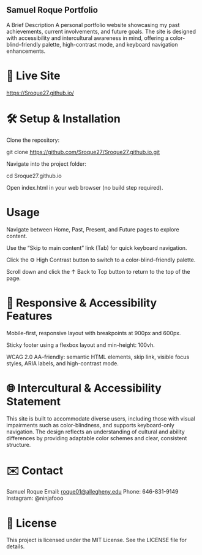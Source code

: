 ## Samuel Roque Portfolio

A Brief Description
A personal portfolio website showcasing my past achievements, current involvements, and future goals. The site is designed with accessibility and intercultural awareness in mind, offering a color-blind–friendly palette, high-contrast mode, and keyboard navigation enhancements.

# 🚀 Live Site

https://Sroque27.github.io/

# 🛠️ Setup & Installation

Clone the repository:

git clone https://github.com/Sroque27/Sroque27.github.io.git

Navigate into the project folder:

cd Sroque27.github.io

Open index.html in your web browser (no build step required).

# Usage

Navigate between Home, Past, Present, and Future pages to explore content.

Use the “Skip to main content” link (Tab) for quick keyboard navigation.

Click the ⚙️ High Contrast button to switch to a color-blind–friendly palette.

Scroll down and click the ↑ Back to Top button to return to the top of the page.

# 📱 Responsive & Accessibility Features

Mobile-first, responsive layout with breakpoints at 900px and 600px.

Sticky footer using a flexbox layout and min-height: 100vh.

WCAG 2.0 AA–friendly: semantic HTML elements, skip link, visible focus styles, ARIA labels, and high-contrast mode.

# 🌐 Intercultural & Accessibility Statement

This site is built to accommodate diverse users, including those with visual impairments such as color-blindness, and supports keyboard-only navigation. The design reflects an understanding of cultural and ability differences by providing adaptable color schemes and clear, consistent structure.

# ✉️ Contact

Samuel Roque Email: roque01@allegheny.edu
Phone: 646-831-9149
Instagram: @ninjafooo

# 📄 License

This project is licensed under the MIT License. See the LICENSE file for details.
